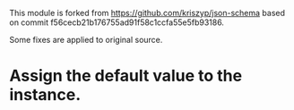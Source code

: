 This module is forked from https://github.com/kriszyp/json-schema based on commit f56cecb21b176755ad91f58c1ccfa55e5fb93186.

Some fixes are applied to original source.

 # Assign the default value to the instance.
